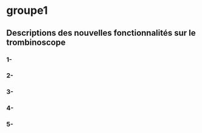 # groupe1
## Descriptions des nouvelles fonctionnalités sur le trombinoscope

### 1- 
### 2- 
### 3- 
### 4- 
### 5- 
